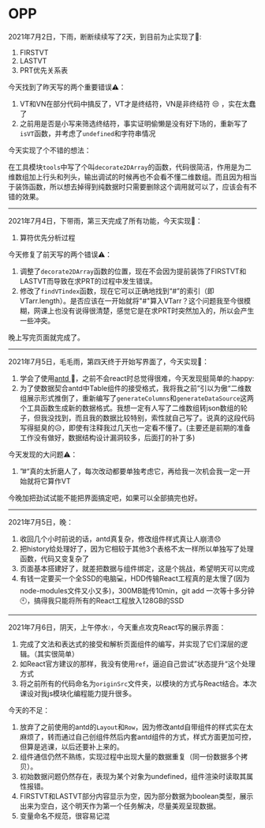 # OPP
2021年7月2日，下雨，断断续续写了2天，到目前为止实现了:triangular_flag_on_post::

1. FIRSTVT
2. LASTVT
3. PRT优先关系表

今天找到了昨天写的两个重要错误:warning:：

1. VT和VN在部分代码中搞反了，VT才是终结符，VN是非终结符 :unamused: ，实在太蠢了
2. 之前用是否是小写来筛选终结符，事实证明偷懒是没有好下场的，重新写了`isVT`函数，并考虑了`undefined`和字符串情况

今天实现了个不错的想法：

在工具模块`tools`中写了个叫`decorate2DArray`的函数，代码很简洁，作用是为二维数组加上行头和列头，输出调试的时候再也不会看不懂二维数组。而且因为相当于装饰函数，所以想去掉得到纯数据时只需要删除这个调用就可以了，应该会有不错的效果。

------

2021年7月4日，下带雨，第三天完成了所有功能，今天实现:triangular_flag_on_post:：

1. 算符优先分析过程

今天修复了前天写的两个错误:warning:：

1. 调整了`decorate2DArray`函数的位置，现在不会因为提前装饰了FIRSTVT和LASTVT而导致在求PRT的过程中发生错误。
2. 修改了`findVTindex`函数，现在它可以正确地找到“#”的索引（即VTarr.length）。是否应该在一开始就将"#"算入VTarr？这个问题我至今很模糊，网课上也没有说得很清楚，感觉它是在求PRT时突然加入的，所以会产生一些冲突。

晚上写完页面就完成了。

------

2021年7月5日，毛毛雨，第四天终于开始写界面了，今天实现:triangular_flag_on_post:：

1. 学会了使用[antd ](https://ant.design/index-cn):ant:，之前不会react时总觉得很难，今天发现挺简单的:happy:
2. 为了使数据契合antd中Table组件的接受格式，我将我之前”引以为傲“二维数组展示形式推倒了，重新编写了`generateColumns`和`generateDataSource`这两个工具函数生成新的数据格式。我想一定有人写了二维数组转json数组的轮子，但我没找到，而且我的数据比较特别，索性就自己写了。说真的这段代码写得挺臭的:disappointed_relieved:，即使有注释我过几天也一定看不懂了。(主要还是前期的准备工作没有做好，数据结构设计漏洞较多，后面打的补丁多)

今天发现的大问题:warning:：

1. ”#“真的太折磨人了，每次改动都要单独考虑它，再给我一次机会我一定一开始就将它算作VT

今晚加把劲试试能不能把界面搞定吧，如果可以全部搞完也好。

------

2021年7月5日，晚：

1. 收回几个小时前说的话，antd真复杂，修改组件样式真让人崩溃:disappointed:
2. 把history给处理好了，因为它相较于其他3个表格不太一样所以单独写了处理函数，代码又变复杂了
3. 页面基本搭建好了，就差把数据与组件绑定，这是个挑战，希望明天可以完成
4. 有钱一定要买一个全SSD的电脑:computer:，HDD传输React工程真的是太慢了(因为node-modules文件又小又多)，300MB能传10min，git add 一次等十多分钟:clock10:，搞得我只能将所有的React工程放入128GB的SSD

------

2021年7月6日，阴天，上午停水:droplet:，今天重点攻克React写的展示界面：

1. 完成了文法和表达式的接受和解析页面组件的编写，并实现了它们深层的逻辑。（其实很简单）
2. 如React官方建议的那样，我没有使用`ref`，逼迫自己尝试”状态提升“这个处理方式
3. 将之前所有的代码命名为`originSrc`文件夹，以模块的方式与React结合。本次课设对我js模块化编程能力提升很多。

今天的不足：

1. 放弃了之前使用的antd的`Layout`和`Row`，因为修改antd自带组件的样式实在太麻烦了，转而通过自己创组件然后内套antd组件的方式，样式方面更加可控，但算是逃课，以后还要补上来的。
2. 组件通信仍然不熟练，实现过程中出现大量的数据重复（同一份数据多个拷贝）。
3. 初始数据问题仍然存在，表现为某个对象为undefined，组件渲染时读取其属性报错。
4. FIRSTVT和LASTVT部分内容显示为空，因为部分数据为boolean类型，展示出来为空白，这个明天作为第一个任务解决，尽量美观呈现数据。
5. 变量命名不规范，很容易记混
